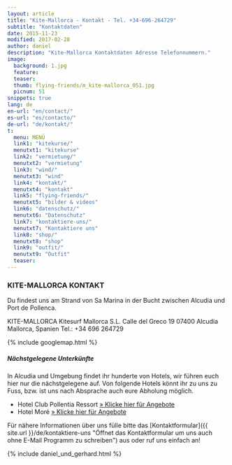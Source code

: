 ```yaml
---
layout: article
title: "Kite-Mallorca - Kontakt - Tel. +34-696-264729"
subtitle: "Kontaktdaten"
date: 2015-11-23
modified: 2017-02-28
author: daniel
description: "Kite-Mallorca Kontaktdaten Adresse Telefonnummern."
image:
  background: 1.jpg
  feature:
  teaser:
  thumb: flying-friends/m_kite-mallorca_051.jpg
  picnum: 51
snippets: true
lang: de
en-url: "en/contact/"
es-url: "es/contacto/"
de-url: "de/kontakt/"
t: 
  menu: MENÜ
  link1: "kitekurse/"
  menutxt1: "kitekurse"
  link2: "vermietung/"
  menutxt2: "vermietung"
  link3: "wind/"
  menutxt3: "wind"
  link4: "kontakt/"
  menutxt4: "kontakt"
  link5: "flying-friends/"
  menutxt5: "bilder & videos"
  link6: "datenschutz/"
  menutxt6: "Datenschutz"
  link7: "kontaktiere-uns/"
  menutxt7: "Kontaktiere uns"
  link8: "shop/"
  menutxt8: "shop"
  link9: "outfit/"
  menutxt9: "Outfit"
  teaser:
---
```


### KITE-MALLORCA KONTAKT

Du findest uns am Strand von Sa Marina in der Bucht zwischen Alcudia und Port de Pollenca.

KITE-MALLORCA
Kitesurf Mallorca S.L.
Calle del Greco 19
07400 Alcudia
Mallorca, Spanien
Tel.: +34 696 264729

{% include googlemap.html %}

##### Nächstgelegene Unterkünfte

In Alcudia und Umgebung findet ihr hunderte von Hotels, wir führen euch hier nur die nächstgelegene auf.
Von folgende Hotels könnt ihr zu uns zu Fuss, bzw. ist uns nach Absprache auch eure Abholung möglich.

- Hotel Club Pollentia Ressort <a href="https://www.clubpollentia.com/?lang=de" rel="nofollow" title="www.clubpollentia.com">» Klicke hier für Angebote</a>
- Hotel Moré <a href="http://www.hotelmore.com/de/hotel-more-alcudia" rel="nofollow" title="www.hotelmore.com">» Klicke hier für Angebote</a>

Für nähere Informationen über uns fülle bitte das [Kontaktformular]({{ site.url }}/de/kontaktiere-uns "Öffnet das Kontaktformular um uns auch ohne E-Mail Programm zu schreiben") aus oder ruf uns einfach an!

{% include daniel_und_gerhard.html %}